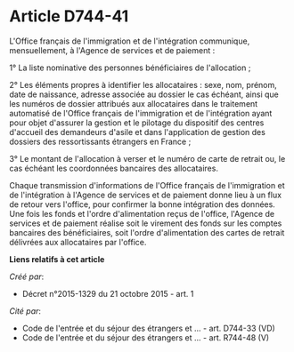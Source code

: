 # Article D744-41

L'Office français de l'immigration et de l'intégration communique, mensuellement, à l'Agence de services et de paiement :

1° La liste nominative des personnes bénéficiaires de l'allocation ;

2° Les éléments propres à identifier les allocataires : sexe, nom, prénom, date de naissance, adresse associée au dossier le
cas échéant, ainsi que les numéros de dossier attribués aux allocataires dans le traitement automatisé de l'Office français
de l'immigration et de l'intégration ayant pour objet d'assurer la gestion et le pilotage du dispositif des centres d'accueil
des demandeurs d'asile et dans l'application de gestion des dossiers des ressortissants étrangers en France ;

3° Le montant de l'allocation à verser et le numéro de carte de retrait ou, le cas échéant les coordonnées bancaires des
allocataires.

Chaque transmission d'informations de l'Office français de l'immigration et de l'intégration à l'Agence de services et de
paiement donne lieu à un flux de retour vers l'office, pour confirmer la bonne intégration des données. Une fois les fonds et
l'ordre d'alimentation reçus de l'office, l'Agence de services et de paiement réalise soit le virement des fonds sur les
comptes bancaires des bénéficiaires, soit l'ordre d'alimentation des cartes de retrait délivrées aux allocataires par
l'office.

**Liens relatifs à cet article**

_Créé par_:

  - Décret n°2015-1329 du 21 octobre 2015 - art. 1

_Cité par_:

  - Code de l'entrée et du séjour des étrangers et ... - art. D744-33 (VD)
  - Code de l'entrée et du séjour des étrangers et ... - art. R744-48 (V)
